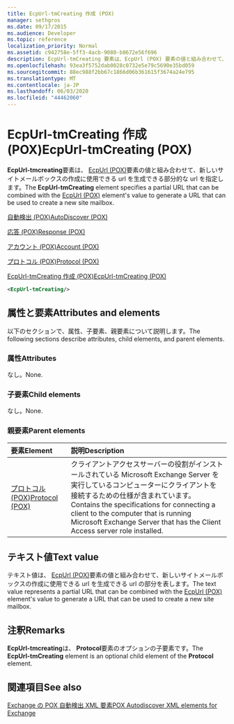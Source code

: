 ```yaml
---
title: EcpUrl-tmCreating 作成 (POX)
manager: sethgros
ms.date: 09/17/2015
ms.audience: Developer
ms.topic: reference
localization_priority: Normal
ms.assetid: c942758e-5ff3-4acb-9080-b8672e56f696
description: EcpUrl-tmCreating 要素は、EcpUrl (POX) 要素の値と組み合わせて、新しいサイトメールボックスの作成に使用できる URL を生成できる部分的な URL を指定します。
ms.openlocfilehash: 93ea3f5752dab0028c0732e5e79c5690e35bd059
ms.sourcegitcommit: 88ec988f2bb67c1866d06b361615f3674a24e795
ms.translationtype: MT
ms.contentlocale: ja-JP
ms.lasthandoff: 06/03/2020
ms.locfileid: "44462060"
---
```

# <a name="ecpurl-tmcreating-pox"></a><span data-ttu-id="05aed-103">EcpUrl-tmCreating 作成 (POX)</span><span class="sxs-lookup"><span data-stu-id="05aed-103">EcpUrl-tmCreating (POX)</span></span>

<span data-ttu-id="05aed-104">**EcpUrl-tmcreating**要素は、 [EcpUrl (POX)](ecpurl-pox.md)要素の値と組み合わせて、新しいサイトメールボックスの作成に使用できる url を生成できる部分的な url を指定します。</span><span class="sxs-lookup"><span data-stu-id="05aed-104">The **EcpUrl-tmCreating** element specifies a partial URL that can be combined with the [EcpUrl (POX)](ecpurl-pox.md) element's value to generate a URL that can be used to create a new site mailbox.</span></span> 
  
[<span data-ttu-id="05aed-105">自動検出 (POX)</span><span class="sxs-lookup"><span data-stu-id="05aed-105">AutoDiscover (POX)</span></span>](autodiscover-pox.md)
  
[<span data-ttu-id="05aed-106">応答 (POX)</span><span class="sxs-lookup"><span data-stu-id="05aed-106">Response (POX)</span></span>](response-pox.md)
  
[<span data-ttu-id="05aed-107">アカウント (POX)</span><span class="sxs-lookup"><span data-stu-id="05aed-107">Account (POX)</span></span>](account-pox.md)
  
[<span data-ttu-id="05aed-108">プロトコル (POX)</span><span class="sxs-lookup"><span data-stu-id="05aed-108">Protocol (POX)</span></span>](protocol-pox.md)
  
[<span data-ttu-id="05aed-109">EcpUrl-tmCreating 作成 (POX)</span><span class="sxs-lookup"><span data-stu-id="05aed-109">EcpUrl-tmCreating (POX)</span></span>](ecpurl-tmcreating-pox.md)
  
```XML
<EcpUrl-tmCreating/>
```

## <a name="attributes-and-elements"></a><span data-ttu-id="05aed-110">属性と要素</span><span class="sxs-lookup"><span data-stu-id="05aed-110">Attributes and elements</span></span>

<span data-ttu-id="05aed-111">以下のセクションで、属性、子要素、親要素について説明します。</span><span class="sxs-lookup"><span data-stu-id="05aed-111">The following sections describe attributes, child elements, and parent elements.</span></span>
  
### <a name="attributes"></a><span data-ttu-id="05aed-112">属性</span><span class="sxs-lookup"><span data-stu-id="05aed-112">Attributes</span></span>

<span data-ttu-id="05aed-113">なし。</span><span class="sxs-lookup"><span data-stu-id="05aed-113">None.</span></span>
  
### <a name="child-elements"></a><span data-ttu-id="05aed-114">子要素</span><span class="sxs-lookup"><span data-stu-id="05aed-114">Child elements</span></span>

<span data-ttu-id="05aed-115">なし。</span><span class="sxs-lookup"><span data-stu-id="05aed-115">None.</span></span>
  
### <a name="parent-elements"></a><span data-ttu-id="05aed-116">親要素</span><span class="sxs-lookup"><span data-stu-id="05aed-116">Parent elements</span></span>

|<span data-ttu-id="05aed-117">**要素**</span><span class="sxs-lookup"><span data-stu-id="05aed-117">**Element**</span></span>|<span data-ttu-id="05aed-118">**説明**</span><span class="sxs-lookup"><span data-stu-id="05aed-118">**Description**</span></span>|
|:-----|:-----|
|[<span data-ttu-id="05aed-119">プロトコル (POX)</span><span class="sxs-lookup"><span data-stu-id="05aed-119">Protocol (POX)</span></span>](protocol-pox.md) <br/> |<span data-ttu-id="05aed-120">クライアントアクセスサーバーの役割がインストールされている Microsoft Exchange Server を実行しているコンピューターにクライアントを接続するための仕様が含まれています。</span><span class="sxs-lookup"><span data-stu-id="05aed-120">Contains the specifications for connecting a client to the computer that is running Microsoft Exchange Server that has the Client Access server role installed.</span></span>  <br/> |
   
## <a name="text-value"></a><span data-ttu-id="05aed-121">テキスト値</span><span class="sxs-lookup"><span data-stu-id="05aed-121">Text value</span></span>

<span data-ttu-id="05aed-122">テキスト値は、 [EcpUrl (POX)](ecpurl-pox.md)要素の値と組み合わせて、新しいサイトメールボックスの作成に使用できる url を生成できる url の部分を表します。</span><span class="sxs-lookup"><span data-stu-id="05aed-122">The text value represents a partial URL that can be combined with the [EcpUrl (POX)](ecpurl-pox.md) element's value to generate a URL that can be used to create a new site mailbox.</span></span> 
  
## <a name="remarks"></a><span data-ttu-id="05aed-123">注釈</span><span class="sxs-lookup"><span data-stu-id="05aed-123">Remarks</span></span>

<span data-ttu-id="05aed-124">**EcpUrl-tmcreating**は、 **Protocol**要素のオプションの子要素です。</span><span class="sxs-lookup"><span data-stu-id="05aed-124">The **EcpUrl-tmCreating** element is an optional child element of the **Protocol** element.</span></span> 
  
## <a name="see-also"></a><span data-ttu-id="05aed-125">関連項目</span><span class="sxs-lookup"><span data-stu-id="05aed-125">See also</span></span>



[<span data-ttu-id="05aed-126">Exchange の POX 自動検出 XML 要素</span><span class="sxs-lookup"><span data-stu-id="05aed-126">POX Autodiscover XML elements for Exchange</span></span>](pox-autodiscover-xml-elements-for-exchange.md)

